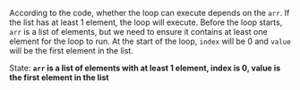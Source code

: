 According to the code, whether the loop can execute depends on the `arr`. If the list has at least 1 element, the loop will execute. Before the loop starts, `arr` is a list of elements, but we need to ensure it contains at least one element for the loop to run. At the start of the loop, `index` will be 0 and `value` will be the first element in the list.

State: **`arr` is a list of elements with at least 1 element, index is 0, value is the first element in the list**